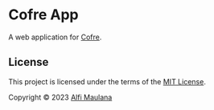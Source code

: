 # Cofre App

A web application for [Cofre](https://github.com/threeal/cofre).

## License

This project is licensed under the terms of the [MIT License](./LICENSE).

Copyright © 2023 [Alfi Maulana](https://github.com/threeal)

